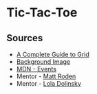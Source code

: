 # Tic-Tac-Toe




## Sources
* [A Complete Guide to Grid](https://css-tricks.com/snippets/css/complete-guide-grid/#aa-grid-properties)
* [Background Image](https://static.vecteezy.com/system/resources/previews/000/364/769/large_2x/retro-background-vector.jpg)
* [MDN - Events](https://developer.mozilla.org/en-US/docs/Web/API/Event)
* Mentor - [Matt Roden](https://www.linkedin.com/in/matt-roden-35bb3413b/)
* Mentor - [Lola Dolinsky](https://www.linkedin.com/in/lola-dolinsky/)
